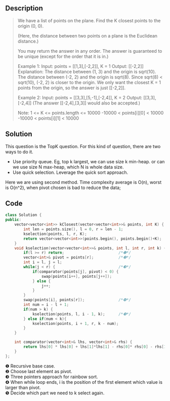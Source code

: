 ## Description
>We have a list of points on the plane.  Find the K closest points to the origin (0, 0).
>
>(Here, the distance between two points on a plane is the Euclidean distance.)
>
>You may return the answer in any order.  The answer is guaranteed to be unique (except for the order that it is in.)
>
>Example 1:
Input: points = [[1,3],[-2,2]], K = 1
Output: [[-2,2]]
Explanation: 
The distance between (1, 3) and the origin is sqrt(10).
The distance between (-2, 2) and the origin is sqrt(8).
Since sqrt(8) < sqrt(10), (-2, 2) is closer to the origin.
We only want the closest K = 1 points from the origin, so the answer is just [[-2,2]].
>
>Example 2:
Input: points = [[3,3],[5,-1],[-2,4]], K = 2
Output: [[3,3],[-2,4]]
(The answer [[-2,4],[3,3]] would also be accepted.)
> 
>Note:
1 <= K <= points.length <= 10000
-10000 < points[i][0] < 10000
-10000 < points[i][1] < 10000

## Solution
This question is the TopK question. For this kind of question, there are two ways to do it.
- Use priority queue. Eg, top k largest, we can use size k min-heap. or can we use size N max-heap, which N is whole data size.
- Use quick selection. Leverage the quick sort approach. 

Here we are using second method. Time complexity average is O(n), worst is O(n^2), when pivot chosen is bad to reduce the data;

## Code
``` cpp
class Solution {
public:
    vector<vector<int>> kClosest(vector<vector<int>>& points, int K) {
        int len = points.size(), l = 0, r = len - 1;
        kselection(points, l, r, K);
        return vector<vector<int>>(points.begin(), points.begin()+K);
    }
    void kselection(vector<vector<int>>& points, int l, int r, int k) {
        if(l >= r) return;                        /*❶*/
        vector<int>& pivot = points[r];           /*❷*/
        int i = l, j = l;
        while(j < r) {                            /*❸*/
            if(comparator(points[j], pivot) < 0) {
                swap(points[i++], points[j++]);
            } else {
                j++;
            }
        }
        swap(points[i], points[r]);               /*❹*/
        int num = i - l + 1;
        if(num > k) {
            kselection(points, l, i - 1, k);      /*❺*/
        } else if(num < k){
            kselection(points, i + 1, r, k - num);
        }
    }

    int comparator(vector<int>& lhs, vector<int>& rhs) {
        return lhs[0] * lhs[0] + lhs[1]*lhs[1] - rhs[0]* rhs[0] - rhs[1]*rhs[1];
    }
};
```
❶ Recursive base case.  
❷ Choose last element as pivot.  
❸ Three pointers approach for rainbow sort.  
❹ When while loop ends, i is the position of the first element which value is larger than pivot.  
❺ Decide which part we need to k select again.  

